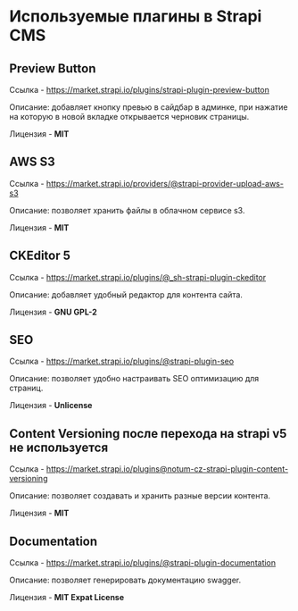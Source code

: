 # Используемые плагины в Strapi CMS

## Preview Button 

Ссылка - https://market.strapi.io/plugins/strapi-plugin-preview-button

Описание: добавляет кнопку превью в сайдбар в админке, при нажатие на которую в новой вкладке открывается черновик страницы.

Лицензия - **MIT**

## AWS S3

Ссылка - https://market.strapi.io/providers/@strapi-provider-upload-aws-s3

Описание: позволяет хранить файлы в облачном сервисе s3.

Лицензия - **MIT**

## CKEditor 5

Ссылка - https://market.strapi.io/plugins/@_sh-strapi-plugin-ckeditor

Описание: добавляет удобный редактор для контента сайта.

Лицензия - **GNU GPL-2**

## SEO

Ссылка - https://market.strapi.io/plugins/@strapi-plugin-seo

Описание: позволяет удобно настраивать SEO оптимизацию для страниц.

Лицензия - **Unlicense**


## Content Versioning после перехода на strapi v5 не используется

Ссылка - https://market.strapi.io/plugins@notum-cz-strapi-plugin-content-versioning

Описание: позволяет создавать и хранить разные версии контента.

Лицензия - **MIT**

## Documentation

Ссылка - https://market.strapi.io/plugins/@strapi-plugin-documentation

Описание: позволяет генерировать документацию swagger.

Лицензия - **MIT Expat License**